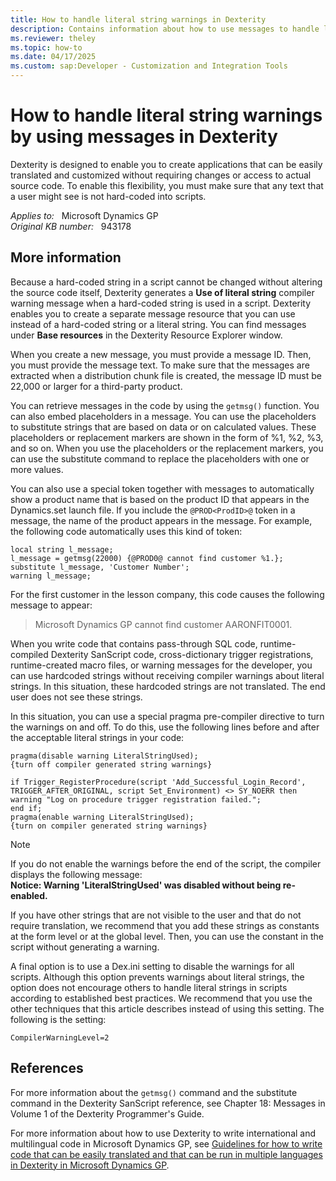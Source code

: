 ```yaml
---
title: How to handle literal string warnings in Dexterity
description: Contains information about how to use messages to handle literal string warnings in Dexterity in Microsoft Dynamics GP. Code samples are also provided.
ms.reviewer: theley
ms.topic: how-to
ms.date: 04/17/2025
ms.custom: sap:Developer - Customization and Integration Tools
---
```

# How to handle literal string warnings by using messages in Dexterity

Dexterity is designed to enable you to create applications that can be easily translated and customized without requiring changes or access to actual source code. To enable this flexibility, you must make sure that any text that a user might see is not hard-coded into scripts.

_Applies to:_ &nbsp; Microsoft Dynamics GP  
_Original KB number:_ &nbsp; 943178

## More information

Because a hard-coded string in a script cannot be changed without altering the source code itself, Dexterity generates a **Use of literal string** compiler warning message when a hard-coded string is used in a script. Dexterity enables you to create a separate message resource that you can use instead of a hard-coded string or a literal string. You can find messages under **Base resources** in the Dexterity Resource Explorer window.

When you create a new message, you must provide a message ID. Then, you must provide the message text. To make sure that the messages are extracted when a distribution chunk file is created, the message ID must be 22,000 or larger for a third-party product.

You can retrieve messages in the code by using the `getmsg()` function. You can also embed placeholders in a message. You can use the placeholders to substitute strings that are based on data or on calculated values. These placeholders or replacement markers are shown in the form of %1, %2, %3, and so on. When you use the placeholders or the replacement markers, you can use the substitute command to replace the placeholders with one or more values.

You can also use a special token together with messages to automatically show a product name that is based on the product ID that appears in the Dynamics.set launch file. If you include the `@PROD<ProdID>@` token in a message, the name of the product appears in the message. For example, the following code automatically uses this kind of token:

```console
local string l_message;
l_message = getmsg(22000) {@PROD0@ cannot find customer %1.};
substitute l_message, 'Customer Number';
warning l_message;
```

For the first customer in the lesson company, this code causes the following message to appear:

> Microsoft Dynamics GP cannot find customer AARONFIT0001.

When you write code that contains pass-through SQL code, runtime-compiled Dexterity SanScript code, cross-dictionary trigger registrations, runtime-created macro files, or warning messages for the developer, you can use hardcoded strings without receiving compiler warnings about literal strings. In this situation, these hardcoded strings are not translated. The end user does not see these strings.

In this situation, you can use a special pragma pre-compiler directive to turn the warnings on and off. To do this, use the following lines before and after the acceptable literal strings in your code:

```console
pragma(disable warning LiteralStringUsed); 
{turn off compiler generated string warnings} 

if Trigger_RegisterProcedure(script 'Add_Successful_Login_Record', TRIGGER_AFTER_ORIGINAL, script Set_Environment) <> SY_NOERR then
warning "Log on procedure trigger registration failed.";
end if;
pragma(enable warning LiteralStringUsed); 
{turn on compiler generated string warnings}
```

> [!NOTE]
> If you do not enable the warnings before the end of the script, the compiler displays the following message:  
> **Notice: Warning 'LiteralStringUsed' was disabled without being re-enabled.**

If you have other strings that are not visible to the user and that do not require translation, we recommend that you add these strings as constants at the form level or at the global level. Then, you can use the constant in the script without generating a warning.

A final option is to use a Dex.ini setting to disable the warnings for all scripts. Although this option prevents warnings about literal strings, the option does not encourage others to handle literal strings in scripts according to established best practices. We recommend that you use the other techniques that this article describes instead of using this setting. The following is the setting:

```console
CompilerWarningLevel=2
```

## References

For more information about the `getmsg()` command and the substitute command in the Dexterity SanScript reference, see Chapter 18: Messages in Volume 1 of the Dexterity Programmer's Guide.

For more information about how to use Dexterity to write international and multilingual code in Microsoft Dynamics GP, see [Guidelines for how to write code that can be easily translated and that can be run in multiple languages in Dexterity in Microsoft Dynamics GP](https://support.microsoft.com/topic/guidelines-for-how-to-write-code-that-can-be-easily-translated-and-that-can-be-run-in-multiple-languages-in-dexterity-in-microsoft-dynamics-gp-2ae38519-d690-bc81-2087-37ae3d6c05b3).
